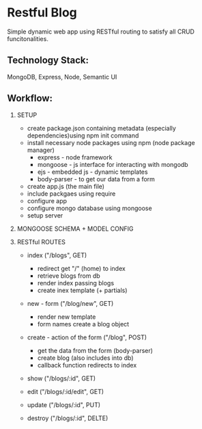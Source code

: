 # Restful Blog 

Simple dynamic web app using RESTful routing to satisfy all CRUD funcitonalities.


## Technology Stack:
MongoDB, Express, Node, Semantic UI

## Workflow:

1. SETUP

    * create package.json containing  metadata (especially dependencies)using npm init command
    * install necessary node packages using npm (node package manager)
        - express - node framework
        - mongoose - js interface for interacting with mongodb
        - ejs - embedded js - dynamic templates
        - body-parser - to get our data from a form
    * create app.js (the main file) 
    * include packgaes using require
    * configure app
    * configure mongo database using mongoose
    * setup server

2. MONGOOSE SCHEMA + MODEL CONFIG

3. RESTful ROUTES

    * index ("/blogs", GET)
        - redirect get "/" (home) to index
        - retrieve blogs from db
        - render index passing blogs
        - create inex template (+ partials)

    * new - form ("/blog/new", GET)
        - render new template
        - form names create a blog object 

    * create - action of the form ("/blog", POST)
        - get the data from the form (body-parser)
        - create blog (also includes into db)
        - callback function redirects to index

    * show ("/blogs/:id", GET)

    * edit ("/blogs/:id/edit", GET)

    * update ("/blogs/:id", PUT)

    * destroy ("/blogs/:id", DELTE)

